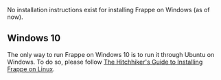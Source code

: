 No installation instructions exist for installing Frappe on Windows (as of now).

## Windows 10

The only way to run Frappe on Windows 10 is to run it through Ubuntu on Windows. To do so, please follow [The Hitchhiker's Guide to Installing Frappe on Linux](https://github.com/frappe/frappe/wiki/The-Hitchhiker%27s-Guide-to-Installing-Frapp%C3%A9-on-Linux).